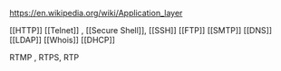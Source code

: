 https://en.wikipedia.org/wiki/Application_layer


[[HTTP]]
[[Telnet]] , [[Secure Shell]], [[SSH]]
[[FTP]]
[[SMTP]]
[[DNS]]
[[LDAP]]
[[Whois]]
[[DHCP]]

RTMP , RTPS, RTP
